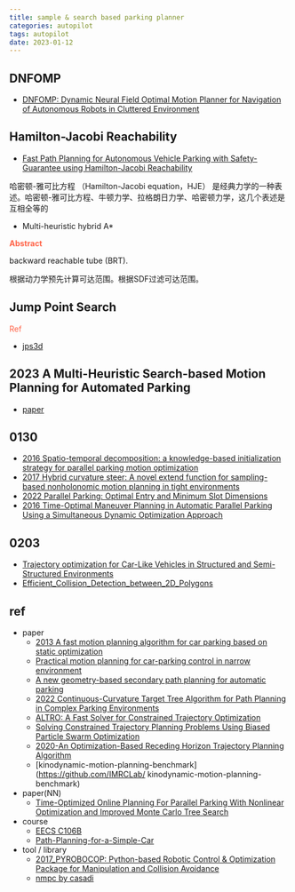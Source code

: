 ```yaml
---
title: sample & search based parking planner
categories: autopilot
tags: autopilot
date: 2023-01-12
---
```


## DNFOMP

- [DNFOMP: Dynamic Neural Field Optimal Motion Planner for Navigation of Autonomous Robots in Cluttered Environment](https://arxiv.org/pdf/2308.03539.pdf)

## Hamilton-Jacobi Reachability

- [Fast Path Planning for Autonomous Vehicle Parking with Safety-Guarantee using Hamilton-Jacobi Reachability](https://arxiv.org/abs/2310.15190)

哈密顿-雅可比方程 （Hamilton-Jacobi equation，HJE） 是经典力学的一种表述。哈密顿-雅可比方程、牛顿力学、拉格朗日力学、哈密顿力学，这几个表述是互相全等的

- Multi-heuristic hybrid A*

**<font color='Tomato'>Abstract</font>**

backward reachable tube (BRT).

根据动力学预先计算可达范围。根据SDF过滤可达范围。

## Jump Point Search

<font color='Tomato'>Ref</font>

- [jps3d](https://github.com/KumarRobotics/jps3d/tree/master)

## 2023 A Multi-Heuristic Search-based Motion Planning for Automated Parking

- [paper](https://arxiv.org/pdf/2307.07857.pdf)



## 0130

- [2016 Spatio-temporal decomposition: a knowledge-based initialization strategy for parallel parking motion optimization]()
- [2017 Hybrid curvature steer: A novel extend function for sampling-based nonholonomic motion planning in tight environments]()
- [2022 Parallel Parking: Optimal Entry and Minimum Slot Dimensions](https://arxiv.org/abs/2205.02523)
- [2016 Time-Optimal Maneuver Planning in Automatic Parallel Parking Using a Simultaneous Dynamic Optimization Approach]()

## 0203

- [Trajectory optimization for Car-Like Vehicles in Structured and Semi-Structured Environments](https://ieeexplore.ieee.org/document/8500373)
- [Efficient_Collision_Detection_between_2D_Polygons](https://www.researchgate.net/publication/221546279_Efficient_Collision_Detection_between_2D_Polygons)

## ref

- paper
    - [2013 A fast motion planning algorithm for car parking based on static optimization]()
    - [Practical motion planning for car-parking control in narrow environment]()
    - [A new geometry-based secondary path planning for automatic parking](https://journals.sagepub.com/doi/full/10.1177/1729881420930575)
    - [2022 Continuous-Curvature Target Tree Algorithm for Path Planning in Complex Parking Environments](https://arxiv.org/pdf/2201.03163.pdf)
    - [ALTRO: A Fast Solver for Constrained Trajectory Optimization](https://www.ri.cmu.edu/publications/altro-a-fast-solver-for-constrained-trajectory-optimization/)
    - [Solving Constrained Trajectory Planning Problems Using Biased Particle Swarm Optimization](https://dspace.lib.cranfield.ac.uk/bitstream/handle/1826/16453/Solving_Constrained_Trajectory_Planning_problems-2021.pdf?sequence=4)
    - [2020-An Optimization-Based Receding Horizon Trajectory Planning Algorithm](https://www.sciencedirect.com/science/article/pii/S2405896320330810)
    - [kinodynamic-motion-planning-benchmark](https://github.com/IMRCLab/ kinodynamic-motion-planning-benchmark)
- paper(NN)
    - [Time-Optimized Online Planning For Parallel Parking With Nonlinear Optimization and Improved Monte Carlo Tree Search](https://www.semanticscholar.org/paper/Time-Optimized-Online-Planning-For-Parallel-Parking-Song-Chen/9ace2c192aea884f16ceac206ec278007139651d)
- course
    - [EECS C106B](https://pages.github.berkeley.edu/EECS-106/sp22-site/resources/)
    - [Path-Planning-for-a-Simple-Car](https://jckantor.github.io/CBE30338/07.06-Path-Planning-for-a-Simple-Car.html)
- tool / library
    - [2017_PYROBOCOP: Python-based Robotic Control & Optimization Package for Manipulation and Collision Avoidance]()
    - [nmpc by casadi](https://github.com/devsonni/MPC-Implementation/tree/main/Python%20Implementation)